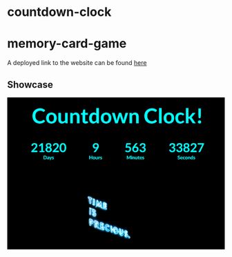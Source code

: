 # countdown-clock

# memory-card-game

A deployed link to the website can be found [here](https://sherryrich.github.io/countdown-clock/)

## Showcase
![Preview](https://github.com/sherryrich/countdown-clock/blob/main/countdown.PNG)